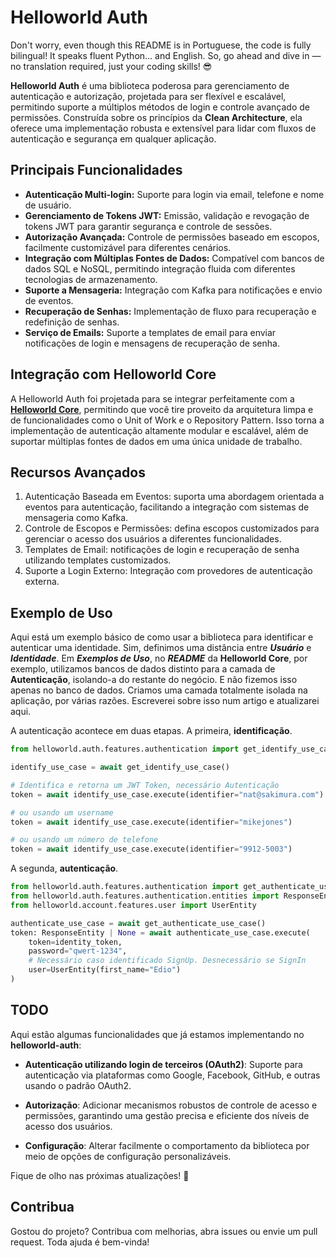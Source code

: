 # Helloworld Auth
Don't worry, even though this README is in Portuguese, the code is fully bilingual! It speaks fluent Python... and English. So, go ahead and dive in — no translation required, just your coding skills! 😎

**Helloworld Auth** é uma biblioteca poderosa para gerenciamento de autenticação e autorização, projetada para ser flexível e escalável, permitindo suporte a múltiplos métodos de login e controle avançado de permissões. Construída sobre os princípios da **Clean Architecture**, ela oferece uma implementação robusta e extensível para lidar com fluxos de autenticação e segurança em qualquer aplicação.

## Principais Funcionalidades

- **Autenticação Multi-login:** Suporte para login via email, telefone e nome de usuário.
- **Gerenciamento de Tokens JWT:** Emissão, validação e revogação de tokens JWT para garantir segurança e controle de sessões.
- **Autorização Avançada:** Controle de permissões baseado em escopos, facilmente customizável para diferentes cenários.
- **Integração com Múltiplas Fontes de Dados:** Compatível com bancos de dados SQL e NoSQL, permitindo integração fluida com diferentes tecnologias de armazenamento.
- **Suporte a Mensageria:** Integração com Kafka para notificações e envio de eventos.
- **Recuperação de Senhas:** Implementação de fluxo para recuperação e redefinição de senhas.
- **Serviço de Emails:** Suporte a templates de email para enviar notificações de login e mensagens de recuperação de senha.


## Integração com Helloworld Core
A Helloworld Auth foi projetada para se integrar perfeitamente com a [**Helloworld Core**](https://github.com/edicleoline/helloworld-core), permitindo que você tire proveito da arquitetura limpa e de funcionalidades como o Unit of Work e o Repository Pattern. Isso torna a implementação de autenticação altamente modular e escalável, além de suportar múltiplas fontes de dados em uma única unidade de trabalho.

## Recursos Avançados
1. Autenticação Baseada em Eventos: suporta uma abordagem orientada a eventos para autenticação, facilitando a integração com sistemas de mensageria como Kafka.
2. Controle de Escopos e Permissões: defina escopos customizados para gerenciar o acesso dos usuários a diferentes funcionalidades.
3. Templates de Email: notificações de login e recuperação de senha utilizando templates customizados.
4. Suporte a Login Externo: Integração com provedores de autenticação externa.

## Exemplo de Uso

Aqui está um exemplo básico de como usar a biblioteca para identificar e autenticar uma identidade.
Sim, definimos uma distância entre ***Usuário*** e ***Identidade***. Em ***Exemplos de Uso***, no ***README*** da **Helloworld Core**, por exemplo, utilizamos bancos de dados distinto para a camada de **Autenticação**, isolando-a do restante do negócio.
E não fizemos isso apenas no banco de dados. Criamos uma camada totalmente isolada na aplicação, por várias razões. Escreverei sobre isso num artigo e atualizarei aqui. 

A autenticação acontece em duas etapas. A primeira, **identificação**.

```python
from helloworld.auth.features.authentication import get_identify_use_case

identify_use_case = await get_identify_use_case()

# Identifica e retorna um JWT Token, necessário Autenticação
token = await identify_use_case.execute(identifier="nat@sakimura.com")

# ou usando um username
token = await identify_use_case.execute(identifier="mikejones")

# ou usando um número de telefone
token = await identify_use_case.execute(identifier="9912-5003")
```

A segunda, **autenticação**.

```python
from helloworld.auth.features.authentication import get_authenticate_use_case
from helloworld.auth.features.authentication.entities import ResponseEntity
from helloworld.account.features.user import UserEntity

authenticate_use_case = await get_authenticate_use_case()
token: ResponseEntity | None = await authenticate_use_case.execute(
    token=identity_token,
    password="qwert-1234",
    # Necessário caso identificado SignUp. Desnecessário se SignIn
    user=UserEntity(first_name="Edio")
)
```

## TODO

Aqui estão algumas funcionalidades que já estamos implementando no **helloworld-auth**:

- **Autenticação utilizando login de terceiros (OAuth2)**: Suporte para autenticação via plataformas como Google, Facebook, GitHub, e outras usando o padrão OAuth2.
  
- **Autorização**: Adicionar mecanismos robustos de controle de acesso e permissões, garantindo uma gestão precisa e eficiente dos níveis de acesso dos usuários.

- **Configuração**: Alterar facilmente o comportamento da biblioteca por meio de opções de configuração personalizáveis.

Fique de olho nas próximas atualizações! 🚀

## Contribua
Gostou do projeto? Contribua com melhorias, abra issues ou envie um pull request. Toda ajuda é bem-vinda!


